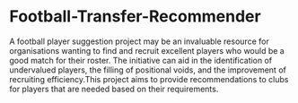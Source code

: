 # Football-Transfer-Recommender
A football player suggestion project may be an invaluable resource for organisations wanting to find and recruit excellent players who would be a good match for their roster. The initiative can aid in the identification of undervalued players, the filling of positional voids, and the improvement of recruiting efficiency.This project aims to provide recommendations to clubs for players that are needed based on their requirements.

